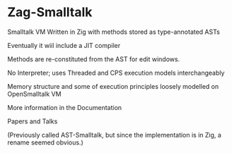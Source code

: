 # Zag-Smalltalk

Smalltalk VM Written in Zig with methods stored as type-annotated ASTs

Eventually it wiil include a JIT compiler

Methods are re-constituted from the AST for edit windows.

No Interpreter; uses Threaded and CPS execution models interchangeably

Memory structure and some of execution principles loosely modelled on OpenSmalltalk VM

More information in the Documentation

Papers and Talks

(Previously called AST-Smalltalk, but since the implementation is in Zig, a rename seemed obvious.)
